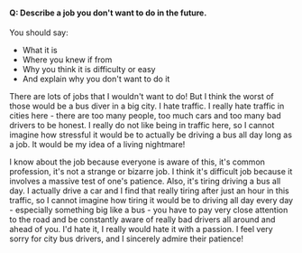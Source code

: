#### Q: Describe a job you don't want to do in the future.
You should say:
- What it is
- Where you knew if from
- Why you think it is difficulty or easy
- And explain why you don't want to do it

There are lots of jobs that I wouldn't want to do! But I think the worst of those would be a bus diver in a big city. I hate traffic. I really hate traffic in cities here - there are too many people, too much cars and too many bad drivers to be honest. I really do not like being in traffic here, so I cannot imagine how stressful it would be to actually be driving a bus all day long as a job. It would be my idea of a living nightmare!

I know about the job because everyone is aware of this, it's common profession, it's not a strange or bizarre job. I think it's difficult job because it involves a massive test of one's patience. Also, it's tiring driving  a bus all day. I actually drive a car and I find that really tiring after just an hour in this traffic, so I cannot imagine how tiring it would be to driving all day every day -  especially something big like a bus - you have to pay very close attention to the road and be constantly aware of really bad drivers all around and ahead of you. I'd hate it, I really would hate it with a passion. I feel very sorry for city bus drivers, and I sincerely admire their patience!